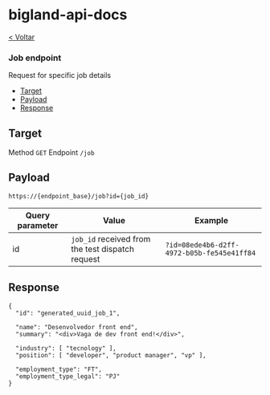 # bigland-api-docs

[< Voltar](/README.md)

### Job endpoint

Request for specific job details

* [Target](#target)
* [Payload](#payload)
* [Response](#response)

## Target

Method `GET`
Endpoint `/job`

## Payload

`https://{endpoint_base}/job?id={job_id}`

| Query parameter | Value | Example |
| --------------- | ----- | ------- |
| id              | `job_id` received from the test dispatch request | `?id=08ede4b6-d2ff-4972-b05b-fe545e41ff84` |

## Response

```
{
  "id": "generated_uuid_job_1",

  "name": "Desenvolvedor front end",
  "summary": "<div>Vaga de dev front end!</div>",

  "industry": [ "tecnology" ],
  "position": [ "developer", "product manager", "vp" ],

  "employment_type": "FT",
  "employment_type_legal": "PJ"
}
```
